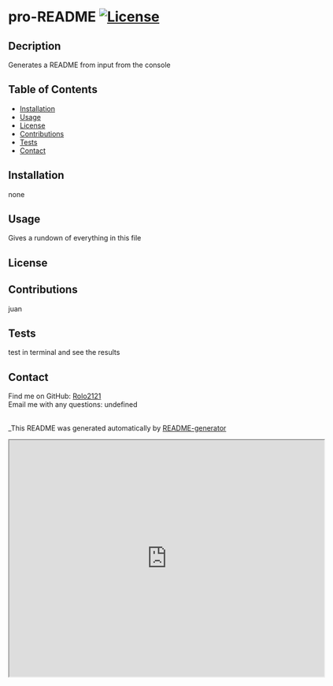 # pro-README [![License](https://img.shields.io/badge/License-Apache_2.0-blue.svg)](https://opensource.org/licenses/Apache-2.0)

## Decription
Generates a README from input from the console

## Table of Contents
* [Installation](#Installation)
* [Usage](#Usage)
* [License](#License)
* [Contributions](#Contributions)
* [Tests](#Tests)
* [Contact](#Contact)

## Installation
none

## Usage
Gives a rundown of everything in this file

## License

## Contributions
juan

## Tests
test in terminal and see the results

## Contact
Find me on GitHub: [Rolo2121](https://github.com/Rolo2121)
<br />
Email me with any questions: undefined
<br />
<br />

_This README was generated automatically by [README-generator](https://github.com/Rolo2121/pro-README)

<iframe src="https://drive.google.com/file/d/1P1MfzmWVHFveEMdeDFDHmlqLA4U3GZjo/preview" width="640" height="480"></iframe>
